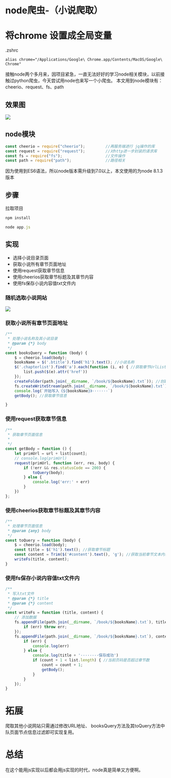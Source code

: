 # node爬虫-（小说爬取）

# 将chrome 设置成全局变量
.zshrc
``` base
alias chrome="/Applications/Google\ Chrome.app/Contents/MacOS/Google\ Chrome"
```

接触node两个多月来，因项目紧急，一直无法好好的学习node相关模块，以前接触过python爬虫，今天尝试用node也来写一个小爬虫。
本文用到node模块有：cheerio、request、fs、path
## 效果图
![](/images/img1.png)
## node模块
```js
const cheerio = require("cheerio");         //再服务端进行 jq操作的库
const request = require("request");         //对http进一步封装的请求库
const fs = require("fs");                   //文件操作
const path = require("path");               //路径相关
```
因为使用到ES6语法，所以node版本需升级到7.0以上，本文使用的为node 8.1.3版本
## 步骤
拉取项目
```js
npm install
```
```js
node app.js
```
## 实现
* 选择小说目录页面
* 获取小说所有章节页面地址
* 使用request获取章节信息
* 使用cheerios获取章节标题及其章节内容
* 使用fs保存小说内容值txt文件内
### 随机选取小说网站
![](/images/web.png)
 
### 获取小说所有章节页面地址
```js
/**
 * 处理小说名称及其小说目录
 * @param {*} body 
 */
const booksQuery = function (body) {
    $ = cheerio.load(body);
    booksName = $('.btitle').find('h1').text(); //小说名称
    $('.chapterlist').find('a').each(function (i, e) { //获取章节UrlList
        list.push($(e).attr('href'))
    });
    createFolder(path.join(__dirname, `/book/${booksName}.txt`)); //创建文件夹
    fs.createWriteStream(path.join(__dirname, `/book/${booksName}.txt`)) //创建txt文件
    console.log(`开始写入《${booksName}》·······`)
    getBody(); //获取章节信息

}
```
### 使用request获取章节信息

```js
/**
 * 获取章节页面信息
 * 
 */
const getBody = function () {
    let primUrl = url + list[count];
    // console.log(primUrl)
    request(primUrl, function (err, res, body) {
        if (!err && res.statusCode == 200) {
            toQuery(body);
        } else {
            console.log('err:' + err)
        }
    })
};
```

### 使用cheerios获取章节标题及其章节内容

```js
/**
 * 处理章节页面信息
 * @param {any} body 
 */
const toQuery = function (body) {
    $ = cheerio.load(body);
    const title = $('h1').text(); //获取章节标题
    const content = Trim($('#content').text(), 'g'); //获取当前章节文本内容并去除文本所有空格
    writeFs(title, content);
}
```
### 使用fs保存小说内容值txt文件内
```js
/**
 * 写入txt文件
 * @param {*} title 
 * @param {*} content 
 */
const writeFs = function (title, content) {
    // 添加数据
    fs.appendFile(path.join(__dirname, `/book/${booksName}.txt`), title, function (err) {
        if (err) throw err;
    });
    fs.appendFile(path.join(__dirname, `/book/${booksName}.txt`), content, function (err) {
        if (err) {
            console.log(err)
        } else {
            console.log(title + '········保存成功')
            if (count + 1 < list.length) { //当前页码是否超过章节数
                count = count + 1;
                getBody();
            }
        }
    });
}
```

# 拓展
爬取其他小说网站只需通过修改URL地址、 booksQuery方法及其toQuery方法中队页面节点信息过滤即可实现复用。
# 总结
在这个能用js实现以后都会用js实现的时代，node真是简单又方便啊。